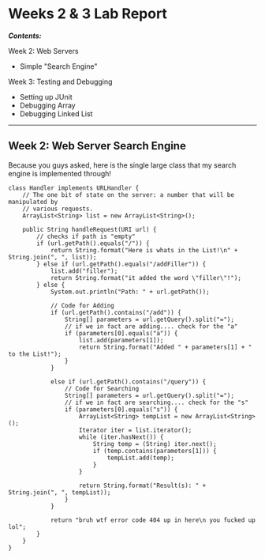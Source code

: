 # Weeks 2 & 3 Lab Report

***Contents:***

Week 2: Web Servers
- Simple "Search Engine"

Week 3: Testing and Debugging
- Setting up JUnit
- Debugging Array
- Debugging Linked List

---------------

## Week 2: Web Server Search Engine
    
Because you guys asked,  here is the single large class that my search engine is implemented through!

```
class Handler implements URLHandler {
    // The one bit of state on the server: a number that will be manipulated by
    // various requests.
    ArrayList<String> list = new ArrayList<String>();

    public String handleRequest(URI url) {
        // checks if path is "empty"
        if (url.getPath().equals("/")) {
            return String.format("Here is whats in the List!\n" + String.join(", ", list));
        } else if (url.getPath().equals("/addFiller")) {
            list.add("filler");
            return String.format("it added the word \"filler\"!");
        } else {
            System.out.println("Path: " + url.getPath());

            // Code for Adding
            if (url.getPath().contains("/add")) {
                String[] parameters = url.getQuery().split("=");
                // if we in fact are adding.... check for the "a"
                if (parameters[0].equals("a")) {
                    list.add(parameters[1]);
                    return String.format("Added " + parameters[1] + " to the List!");
                }
            }

            else if (url.getPath().contains("/query")) {
                // Code for Searching
                String[] parameters = url.getQuery().split("=");
                // if we in fact are searching.... check for the "s"
                if (parameters[0].equals("s")) {
                    ArrayList<String> tempList = new ArrayList<String>();
                    Iterator iter = list.iterator();
                    while (iter.hasNext()) {
                        String temp = (String) iter.next();
                        if (temp.contains(parameters[1])) {
                            tempList.add(temp);
                        }
                    }

                    return String.format("Result(s): " + String.join(", ", tempList));
                }
            }

            return "bruh wtf error code 404 up in here\n you fucked up lol";
        }
    }
}
```

